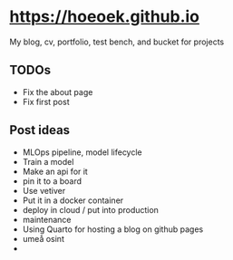 # <https://hoeoek.github.io>
My blog, cv, portfolio, test bench, and bucket for projects

## TODOs
-  Fix the about page
-  Fix first post


## Post ideas
-  MLOps pipeline, model lifecycle
  -  Train a model
  -  Make an api for it
  -  pin it to a board
  -  Use vetiver
  -  Put it in a docker container
  -  deploy in cloud / put into production
  -  maintenance
-  Using Quarto for hosting a blog on github pages
-  umeå osint
-  
